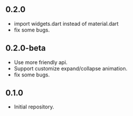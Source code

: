 ## 0.2.0
- import widgets.dart instead of material.dart
- fix some bugs.

## 0.2.0-beta
- Use more friendly api.
- Support customize expand/collapse animation.
- fix some bugs.

## 0.1.0

- Initial repository.